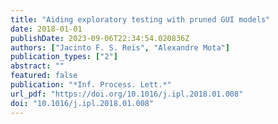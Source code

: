 ```yaml
---
title: "Aiding exploratory testing with pruned GUI models"
date: 2018-01-01
publishDate: 2023-09-06T22:34:54.020836Z
authors: ["Jacinto F. S. Reis", "Alexandre Mota"]
publication_types: ["2"]
abstract: ""
featured: false
publication: "*Inf. Process. Lett.*"
url_pdf: "https://doi.org/10.1016/j.ipl.2018.01.008"
doi: "10.1016/j.ipl.2018.01.008"
---
```


